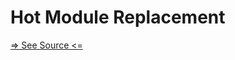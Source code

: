 # Hot Module Replacement

[=> See Source <=](../../docs/docs/development/hot-module-replacement.md)
